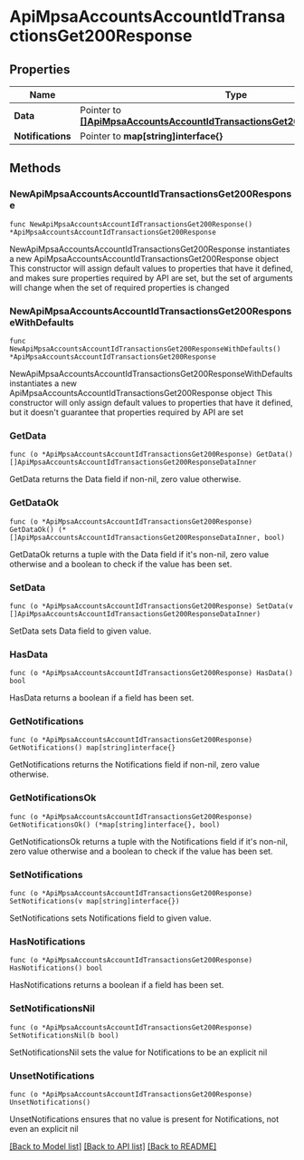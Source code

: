 # ApiMpsaAccountsAccountIdTransactionsGet200Response

## Properties

Name | Type | Description | Notes
------------ | ------------- | ------------- | -------------
**Data** | Pointer to [**[]ApiMpsaAccountsAccountIdTransactionsGet200ResponseDataInner**](ApiMpsaAccountsAccountIdTransactionsGet200ResponseDataInner.md) |  | [optional] 
**Notifications** | Pointer to **map[string]interface{}** |  | [optional] 

## Methods

### NewApiMpsaAccountsAccountIdTransactionsGet200Response

`func NewApiMpsaAccountsAccountIdTransactionsGet200Response() *ApiMpsaAccountsAccountIdTransactionsGet200Response`

NewApiMpsaAccountsAccountIdTransactionsGet200Response instantiates a new ApiMpsaAccountsAccountIdTransactionsGet200Response object
This constructor will assign default values to properties that have it defined,
and makes sure properties required by API are set, but the set of arguments
will change when the set of required properties is changed

### NewApiMpsaAccountsAccountIdTransactionsGet200ResponseWithDefaults

`func NewApiMpsaAccountsAccountIdTransactionsGet200ResponseWithDefaults() *ApiMpsaAccountsAccountIdTransactionsGet200Response`

NewApiMpsaAccountsAccountIdTransactionsGet200ResponseWithDefaults instantiates a new ApiMpsaAccountsAccountIdTransactionsGet200Response object
This constructor will only assign default values to properties that have it defined,
but it doesn't guarantee that properties required by API are set

### GetData

`func (o *ApiMpsaAccountsAccountIdTransactionsGet200Response) GetData() []ApiMpsaAccountsAccountIdTransactionsGet200ResponseDataInner`

GetData returns the Data field if non-nil, zero value otherwise.

### GetDataOk

`func (o *ApiMpsaAccountsAccountIdTransactionsGet200Response) GetDataOk() (*[]ApiMpsaAccountsAccountIdTransactionsGet200ResponseDataInner, bool)`

GetDataOk returns a tuple with the Data field if it's non-nil, zero value otherwise
and a boolean to check if the value has been set.

### SetData

`func (o *ApiMpsaAccountsAccountIdTransactionsGet200Response) SetData(v []ApiMpsaAccountsAccountIdTransactionsGet200ResponseDataInner)`

SetData sets Data field to given value.

### HasData

`func (o *ApiMpsaAccountsAccountIdTransactionsGet200Response) HasData() bool`

HasData returns a boolean if a field has been set.

### GetNotifications

`func (o *ApiMpsaAccountsAccountIdTransactionsGet200Response) GetNotifications() map[string]interface{}`

GetNotifications returns the Notifications field if non-nil, zero value otherwise.

### GetNotificationsOk

`func (o *ApiMpsaAccountsAccountIdTransactionsGet200Response) GetNotificationsOk() (*map[string]interface{}, bool)`

GetNotificationsOk returns a tuple with the Notifications field if it's non-nil, zero value otherwise
and a boolean to check if the value has been set.

### SetNotifications

`func (o *ApiMpsaAccountsAccountIdTransactionsGet200Response) SetNotifications(v map[string]interface{})`

SetNotifications sets Notifications field to given value.

### HasNotifications

`func (o *ApiMpsaAccountsAccountIdTransactionsGet200Response) HasNotifications() bool`

HasNotifications returns a boolean if a field has been set.

### SetNotificationsNil

`func (o *ApiMpsaAccountsAccountIdTransactionsGet200Response) SetNotificationsNil(b bool)`

 SetNotificationsNil sets the value for Notifications to be an explicit nil

### UnsetNotifications
`func (o *ApiMpsaAccountsAccountIdTransactionsGet200Response) UnsetNotifications()`

UnsetNotifications ensures that no value is present for Notifications, not even an explicit nil

[[Back to Model list]](../README.md#documentation-for-models) [[Back to API list]](../README.md#documentation-for-api-endpoints) [[Back to README]](../README.md)


